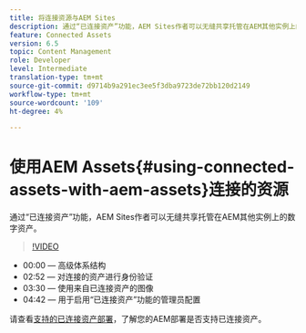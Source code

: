 ```yaml
---
title: 将连接资源与AEM Sites
description: 通过“已连接资产”功能，AEM Sites作者可以无缝共享托管在AEM其他实例上的数字资产。
feature: Connected Assets
version: 6.5
topic: Content Management
role: Developer
level: Intermediate
translation-type: tm+mt
source-git-commit: d9714b9a291ec3ee5f3dba9723de72bb120d2149
workflow-type: tm+mt
source-wordcount: '109'
ht-degree: 4%

---
```



# 使用AEM Assets{#using-connected-assets-with-aem-assets}连接的资源

通过“已连接资产”功能，AEM Sites作者可以无缝共享托管在AEM其他实例上的数字资产。

>[!VIDEO](https://video.tv.adobe.com/v/26060?quality=12&learn=on)

* 00:00 — 高级体系结构
* 02:52 — 对连接的资产进行身份验证
* 03:30 — 使用来自已连接资产的图像
* 04:42 — 用于启用“已连接资产”功能的管理员配置

请查看[支持的已连接资产部署](https://docs.adobe.com/content/help/en/experience-manager-65/assets/using/use-assets-across-connected-assets-instances.html#prerequisites)，了解您的AEM部署是否支持已连接资产。